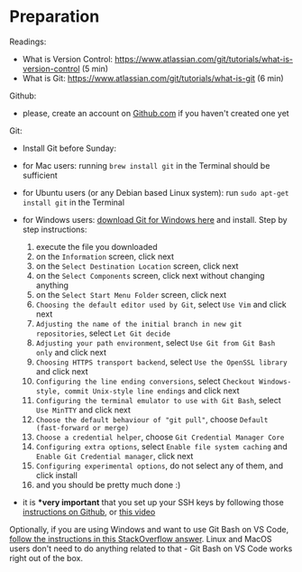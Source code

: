 # Preparation

Readings:

- What is Version Control: <https://www.atlassian.com/git/tutorials/what-is-version-control> (5 min)
- What is Git: <https://www.atlassian.com/git/tutorials/what-is-git> (6 min)

Github:

- please, create an account on [Github.com](https://github.com/) if you haven't created one yet

Git:

- Install Git before Sunday:

- for Mac users: running `brew install git` in the Terminal should be sufficient
- for Ubuntu users (or any Debian based Linux system): run `sudo apt-get install git` in the Terminal
- for Windows users: [download Git for Windows here](https://gitforwindows.org/) and install. Step by step instructions:

  1. execute the file you downloaded
  2. on the `Information` screen, click next
  3. on the `Select Destination Location` screen, click next
  4. on the `Select Components` screen, click next without changing anything
  5. on the `Select Start Menu Folder` screen, click next
  6. `Choosing the default editor used by Git`, select `Use Vim` and click next
  7. `Adjusting the name of the initial branch in new git repositories`, select `Let Git decide`
  8. `Adjusting your path environment`, select `Use Git from Git Bash only` and click next
  9. `Choosing HTTPS transport backend`, select `Use the OpenSSL library` and click next
  10. `Configuring the line ending conversions`, select `Checkout Windows-style, commit Unix-style line endings` and click next
  11. `Configuring the terminal emulator to use with Git Bash`, select `Use MinTTY` and click next
  12. `Choose the default behaviour of "git pull"`, choose `Default (fast-forward or merge)`
  13. `Choose a credential helper`, choose `Git Credential Manager Core`
  14. `Configuring extra options`, select `Enable file system caching` and `Enable Git Credential manager`, click next
  15. `Configuring experimental options`, do not select any of them, and click install
  16. and you should be pretty much done :)

- it is **\*very important** that you set up your SSH keys by following those [instructions on Github](https://docs.github.com/en/free-pro-team@latest/github/authenticating-to-github/generating-a-new-ssh-key-and-adding-it-to-the-ssh-agent), or [this video](https://drive.google.com/file/d/1qDA4g3WcaHI_qbvOgB4cVLoVsi8HCcC2/view?usp=sharing)

Optionally, if you are using Windows and want to use Git Bash on VS Code, [follow the instructions in this StackOverflow answer](https://stackoverflow.com/a/50527994/1121986). Linux and MacOS users don't need to do anything related to that - Git Bash on VS Code works right out of the box.
